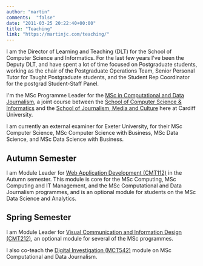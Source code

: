 ```yaml
---
author: "martin"
comments:  "false"
date: "2011-03-25 20:22:40+00:00"
title: "Teaching"
link: "https://martinjc.com/teaching/"
---
```


I am the Director of Learning and Teaching (DLT) for the School of Computer Science and Informatics. For the last few years I've been the Deputy DLT, and have spent a lot of time focused on Postgraduate students, working as the chair of the Postgraduate Operations Team, Senior Personal Tutor for Taught Postgraduate students, and the Student Rep Coordinator for the postgrad Student-Staff Panel.

I'm the MSc Programme Leader for the [MSc in Computational and Data Journalism](http://www.cardiff.ac.uk/study/postgraduate/taught/courses/course/computational-and-data-journalism-msc), a joint course between the [School of Computer Science & Informatics](http://www.cardiff.ac.uk/computer-science/) and the [School of Journalism, Media and Culture](http://www.cardiff.ac.uk/journalism-media-and-culture) here at Cardiff University.

I am currently an external examiner for Exeter University, for their MSc Computer Science, MSc Computer Science with Business, MSc Data Science, and MSc Data Science with Business.


## Autumn Semester

I am Module Leader for [Web Application Development (CMT112)](http://handbooks.data.cardiff.ac.uk/module/CMT112.html) in the Autumn semester. This module is core for the MSc Computing, MSc Computing and IT Management, and the MSc Computational and Data Journalism programmes, and is an optional module for students on the MSc Data Science and Analytics.



## Spring Semester

I am Module Leader for [Visual Communication and Information Design (CMT212)](http://handbooks.data.cardiff.ac.uk/module/CMT212.html), an optional module for several of the MSc programmes.

I also co-teach the [Digital Investigation (MCT542)](http://handbooks.data.cardiff.ac.uk/module/MCT542.html) module on MSc Computational and Data Journalism.

